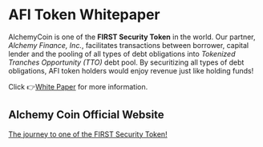 # AFI Token Whitepaper

AlchemyCoin is one of the **FIRST Security Token** in the world. Our partner, *Alchemy Finance, Inc.*, facilitates transactions
between borrower, capital lender and the pooling of all types of debt obligations into *Tokenized Tranches Opportunity (TTO)* debt pool. By securitizing all types of debt obligations, AFI token holders would enjoy revenue just like holding funds!

Click :point_right:[White Paper](https://medium.com/alchemy-coin/how-to-buy-afi-token-with-eth-6df46940af24) for more information.
## Alchemy Coin Official Website

[The journey to one of the FIRST Security Token!](https://alchemycoin.io/)